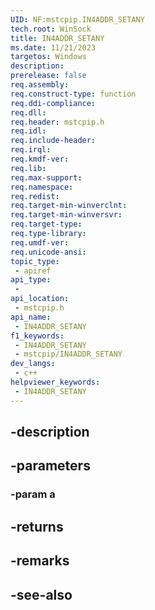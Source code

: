 ```yaml
---
UID: NF:mstcpip.IN4ADDR_SETANY
tech.root: WinSock
title: IN4ADDR_SETANY
ms.date: 11/21/2023
targetos: Windows
description: 
prerelease: false
req.assembly: 
req.construct-type: function
req.ddi-compliance: 
req.dll: 
req.header: mstcpip.h
req.idl: 
req.include-header: 
req.irql: 
req.kmdf-ver: 
req.lib: 
req.max-support: 
req.namespace: 
req.redist: 
req.target-min-winverclnt: 
req.target-min-winversvr: 
req.target-type: 
req.type-library: 
req.umdf-ver: 
req.unicode-ansi: 
topic_type:
 - apiref
api_type:
 - 
api_location:
 - mstcpip.h
api_name:
 - IN4ADDR_SETANY
f1_keywords:
 - IN4ADDR_SETANY
 - mstcpip/IN4ADDR_SETANY
dev_langs:
 - c++
helpviewer_keywords:
 - IN4ADDR_SETANY
---
```


## -description

## -parameters

### -param a

## -returns

## -remarks

## -see-also

